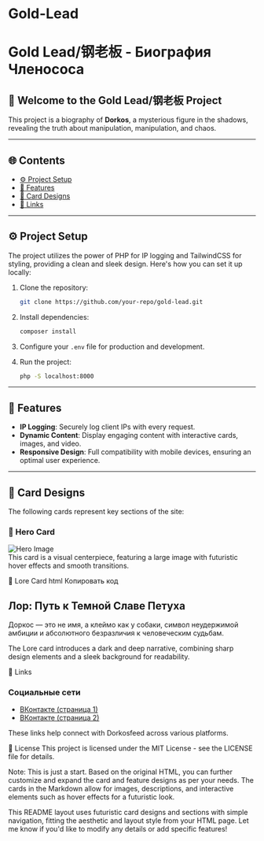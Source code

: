 # Gold-Lead
# Gold Lead/钢老板 - Биография Членососа

## 🚀 Welcome to the **Gold Lead/钢老板** Project

This project is a biography of **Dorkos**, a mysterious figure in the shadows, revealing the truth about manipulation, manipulation, and chaos.

---

## 🌐 Contents

- [⚙️ Project Setup](#project-setup)
- [🔑 Features](#features)
- [🎨 Card Designs](#card-designs)
- [🔗 Links](#links)

---

## ⚙️ Project Setup

The project utilizes the power of PHP for IP logging and TailwindCSS for styling, providing a clean and sleek design. Here's how you can set it up locally:

1. Clone the repository:
    ```bash
    git clone https://github.com/your-repo/gold-lead.git
    ```

2. Install dependencies:
    ```bash
    composer install
    ```

3. Configure your `.env` file for production and development.

4. Run the project:
    ```bash
    php -S localhost:8000
    ```

---

## 🔑 Features

- **IP Logging**: Securely log client IPs with every request.
- **Dynamic Content**: Display engaging content with interactive cards, images, and video.
- **Responsive Design**: Full compatibility with mobile devices, ensuring an optimal user experience.
  
---

## 🎨 Card Designs

The following cards represent key sections of the site:

### 🚨 Hero Card
<div class="hero-illustration">
    <img src="1.png" alt="Hero Image" class="gallery-img w-full h-auto object-cover rounded-lg shadow-lg cursor-pointer transform hover:scale-105 transition duration-300 border-2 border-transparent hover:border-dorkos-accent">
</div>
This card is a visual centerpiece, featuring a large image with futuristic hover effects and smooth transitions.

📜 Lore Card
html
Копировать код
<section id="lore" class="py-16 px-6 md:px-12 bg-gray-900">
    <div class="container mx-auto">
        <h2 class="text-4xl font-bold text-center mb-12 text-dorkos-accent">Лор: Путь к Темной Славе Петуха</h2>
        <div class="max-w-4xl mx-auto space-y-8 text-lg leading-relaxed text-gray-300">
            <p>
                Доркос — это не имя, а клеймо как у собаки, символ неудержимой амбиции и абсолютного безразличия к человеческим судьбам.
            </p>
        </div>
    </div>
</section>
The Lore card introduces a dark and deep narrative, combining sharp design elements and a sleek background for readability.

🔗 Links
### Социальные сети

- [ВКонтакте (страница 1)](https://vk.com/id265413472)
- [ВКонтакте (страница 2)](https://vk.com/dorkostop)


These links help connect with Dorkosfeed across various platforms.

📜 License
This project is licensed under the MIT License - see the LICENSE file for details.

Note: This is just a start. Based on the original HTML, you can further customize and expand the card and feature designs as per your needs. The cards in the Markdown allow for images, descriptions, and interactive elements such as hover effects for a futuristic look.

This README layout uses futuristic card designs and sections with simple navigation, fitting the aesthetic and layout style from your HTML page. Let me know if you'd like to modify any details or add specific features!






